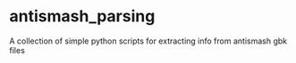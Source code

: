 # antismash_parsing
A collection of simple python scripts for extracting info from antismash gbk files
